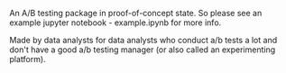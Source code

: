 An A/B testing package in proof-of-concept state. So please see an example jupyter notebook - example.ipynb for more info.

Made by data analysts for data analysts who conduct a/b tests a lot and don't have a good a/b testing manager (or also called an experimenting platform).
